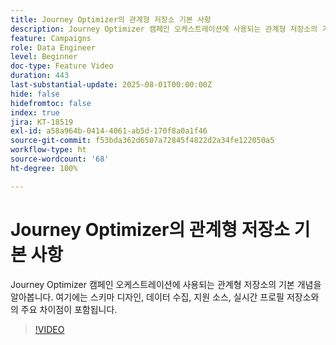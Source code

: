 ```yaml
---
title: Journey Optimizer의 관계형 저장소 기본 사항
description: Journey Optimizer 캠페인 오케스트레이션에 사용되는 관계형 저장소의 기본 개념을 알아봅니다. 여기에는 스키마 디자인, 데이터 수집, 지원 소스, 실시간 프로필 저장소와의 주요 차이점이 포함됩니다.
feature: Campaigns
role: Data Engineer
level: Beginner
doc-type: Feature Video
duration: 443
last-substantial-update: 2025-08-01T00:00:00Z
hide: false
hidefromtoc: false
index: true
jira: KT-18519
exl-id: a58a964b-0414-4061-ab5d-170f8a0a1f46
source-git-commit: f53bda362d6507a72845f4822d2a34fe122050a5
workflow-type: ht
source-wordcount: '68'
ht-degree: 100%

---
```


# Journey Optimizer의 관계형 저장소 기본 사항

Journey Optimizer 캠페인 오케스트레이션에 사용되는 관계형 저장소의 기본 개념을 알아봅니다. 여기에는 스키마 디자인, 데이터 수집, 지원 소스, 실시간 프로필 저장소와의 주요 차이점이 포함됩니다.

>[!VIDEO](https://video.tv.adobe.com/v/3470221/?learn=on&enablevpops&captions=kor)

